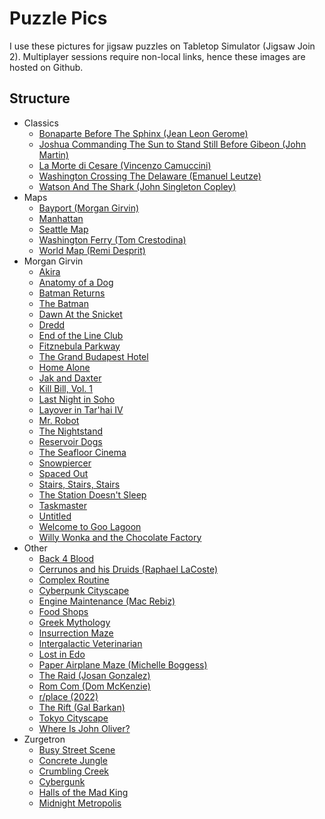# Puzzle Pics

I use these pictures for jigsaw puzzles on Tabletop Simulator (Jigsaw Join 2). Multiplayer sessions require non-local links, hence these images are hosted on Github.

## Structure

- Classics
  - [Bonaparte Before The Sphinx (Jean Leon Gerome)](./Classics/Jean-Leon-Gerome-Bonaparte-Before-The-Sphinx.jpg)
  - [Joshua Commanding The Sun to Stand Still Before Gibeon (John Martin)](./Classics/John-Martin-Joshua-Commanding-The-Sun-To-Stand-Still-Upon-Gibeon.jpg)
  - [La Morte di Cesare (Vincenzo Camuccini)](./Classics/Vincenzo-Camuccini-La-morte-di-Cesare.jpg)
  - [Washington Crossing The Delaware (Emanuel Leutze)](./Classics/Emanuel-Leutze-Washington-Crossing-The-Delaware.jpg)
  - [Watson And The Shark (John Singleton Copley)](./Classics/John-Singleton-Copley-Watson-And-The-Shark.jpg)
- Maps
  - [Bayport (Morgan Girvin)](./Maps/MG-Bayport.jpg)
  - [Manhattan](./Maps/Manhattan.png)
  - [Seattle Map](./Maps/Seattle-Map.jpg)
  - [Washington Ferry (Tom Crestodina)](./Maps/Tom-Crestodina-Washington-Ferry.jpeg)
  - [World Map (Remi Desprit)](./Maps/Remi-Desprit-World-Map.jpg)
- Morgan Girvin
  - [Akira](./Morgan%20Girvin/MG-Akira.jpg)
  - [Anatomy of a Dog](./Morgan%20Girvin/MG-Anatomy-Of-A-Dog.png)
  - [Batman Returns](./Morgan%20Girvin/MG-Batman-Returns.png)
  - [The Batman](./Morgan%20Girvin/MG-The-Batman.png)
  - [Dawn At the Snicket](./Morgan%20Girvin/MG-Dawn-At-The-Snicket.jpg)
  - [Dredd](./Morgan%20Girvin/MG-Dredd.jpg)
  - [End of the Line Club](./Morgan%20Girvin/MG-End-of-Line-Club.jpg)
  - [Fitznebula Parkway](./Morgan%20Girvin/MG-Fitznebula-Parkway.png)
  - [The Grand Budapest Hotel](./Morgan%20Girvin/MG-The-Grand-Budapest-Hotel.png)
  - [Home Alone](./Morgan%20Girvin/MG-Home-Alone.png)
  - [Jak and Daxter](./Morgan%20Girvin/MG-Jak-And-Daxter.png)
  - [Kill Bill, Vol. 1](./Morgan%20Girvin/MG-Kill-Bill-Vol-1.jpg)
  - [Last Night in Soho](./Morgan%20Girvin/MG-Last-Night-In-Soho.jpg)
  - [Layover in Tar'hai IV](./Morgan%20Girvin/MG-Layover-In-Tarhai-IV.png)
  - [Mr. Robot](./Morgan%20Girvin/MG-Mr-Robot.jpg)
  - [The Nightstand](./Morgan%20Girvin/MG-The-Nightstand.jpg)
  - [Reservoir Dogs](./Morgan%20Girvin/MG-Reservoir-Dogs.png)
  - [The Seafloor Cinema](./Morgan%20Girvin/MG-The-Seafloor-Cinema.png)
  - [Snowpiercer](./Morgan%20Girvin/MG-Snowpiercer.png)
  - [Spaced Out](./Morgan%20Girvin/MG-Spaced-Out.png)
  - [Stairs, Stairs, Stairs](./Morgan%20Girvin/MG-Stairs-Stairs-Stairs.png)
  - [The Station Doesn't Sleep](./Morgan%20Girvin/MG-Station-Doesnt-Sleep.jpg)
  - [Taskmaster](./Morgan%20Girvin/MG-Taskmaster.jpg)
  - [Untitled](./Morgan%20Girvin/MG-Untitled.png)
  - [Welcome to Goo Lagoon](./Morgan%20Girvin/MG-Welcome-To-Goo-Lagoon.png)
  - [Willy Wonka and the Chocolate Factory](./Morgan%20Girvin/MG-Willy-Wonka.png)
- Other
  - [Back 4 Blood](./Other/Back-4-Blood.jpg)
  - [Cerrunos and his Druids (Raphael LaCoste)](./Other/Raphael-LaCoste-Cerunnos-And-His-Druids.jpg)
  - [Complex Routine](./Other/Complex-Routine.jpeg)
  - [Cyberpunk Cityscape](./Other/Cyberpunk-Cityscape.jpg)
  - [Engine Maintenance (Mac Rebiz)](./Other/Mac-Rebiz-Engine-Maintenance.jpg)
  - [Food Shops](./Other/Food-Shops.jpg)
  - [Greek Mythology](./Other/Greek-Mythology.png)
  - [Insurrection Maze](./Other/Insurrection-Maze.png)
  - [Intergalactic Veterinarian](./Other/Intergalactic-Veterinarian.png)
  - [Lost in Edo](./Other/Lost-In-Edo.jpg)
  - [Paper Airplane Maze (Michelle Boggess)](./Other/Michelle-Boggess-Paper-Airplane-Maze.png)
  - [The Raid (Josan Gonzalez)](./Other/Josan-Gonzalez-The-Raid.jpg)
  - [Rom Com (Dom McKenzie)](./Other/Dom-McKenzie-Rom-Com.png)
  - [r/place (2022)](./Other/Reddit-R-Place-2022.png)
  - [The Rift (Gal Barkan)](./Other/Gal-Barkan-The-Rift.jpg)
  - [Tokyo Cityscape](./Other/Tokyo-Cityscape.jpg)
  - [Where Is John Oliver?](./Other/Where-Is-John-Oliver.jpg)
- Zurgetron
  - [Busy Street Scene](https://b-blue.github.io/puzzle-pics/Zurgetron/Busy-Street-Scene.png)
  - [Concrete Jungle](https://b-blue.github.io/puzzle-pics/Zurgetron/Concrete-Jungle.png)
  - [Crumbling Creek](https://b-blue.github.io/puzzle-pics/Zurgetron/Crumbling-Creek.png)
  - [Cybergunk](https://b-blue.github.io/puzzle-pics/Zurgetron/Cybergunk.png)
  - [Halls of the Mad King](https://b-blue.github.io/puzzle-pics/Zurgetron/Halls-of-the-Mad-King.png)
  - [Midnight Metropolis](https://b-blue.github.io/puzzle-pics/Zurgetron/Midnight-Metropolis.png)
